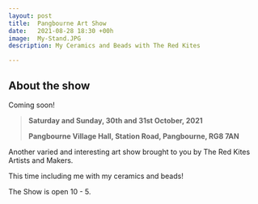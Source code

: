 ```yaml
---
layout: post
title:  Pangbourne Art Show
date:   2021-08-28 18:30 +00h
image:  My-Stand.JPG
description: My Ceramics and Beads with The Red Kites

---
```


## About the show

Coming soon!

>**Saturday and Sunday, 30th and 31st October, 2021**
>
>**Pangbourne Village Hall, Station Road, Pangbourne, RG8 7AN**

Another varied and interesting art show brought to you by The Red Kites Artists and Makers.

This time including me with my ceramics and beads!

The Show is open 10 - 5.
